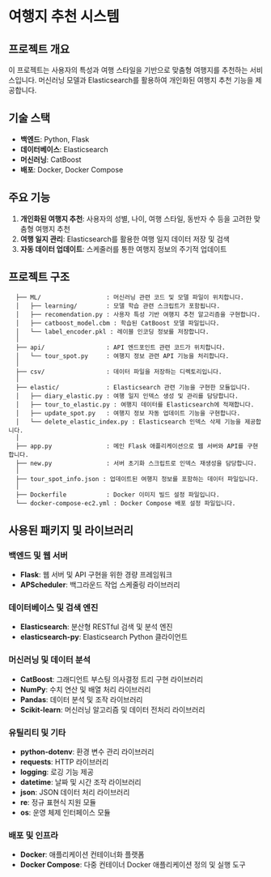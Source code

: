 # 여행지 추천 시스템

## 프로젝트 개요
이 프로젝트는 사용자의 특성과 여행 스타일을 기반으로 맞춤형 여행지를 추천하는 서비스입니다. 머신러닝 모델과 Elasticsearch를 활용하여 개인화된 여행지 추천 기능을 제공합니다.

## 기술 스택
- **백엔드**: Python, Flask
- **데이터베이스**: Elasticsearch
- **머신러닝**: CatBoost
- **배포**: Docker, Docker Compose

## 주요 기능
1. **개인화된 여행지 추천**: 사용자의 성별, 나이, 여행 스타일, 동반자 수 등을 고려한 맞춤형 여행지 추천
2. **여행 일지 관리**: Elasticsearch를 활용한 여행 일지 데이터 저장 및 검색
3. **자동 데이터 업데이트**: 스케줄러를 통한 여행지 정보의 주기적 업데이트

## 프로젝트 구조
```
  ├── ML/                  : 머신러닝 관련 코드 및 모델 파일이 위치합니다.
  │   ├── learning/        : 모델 학습 관련 스크립트가 포함됩니다.
  │   ├── recomendation.py : 사용자 특성 기반 여행지 추천 알고리즘을 구현합니다.
  │   ├── catboost_model.cbm : 학습된 CatBoost 모델 파일입니다.
  │   └── label_encoder.pkl : 레이블 인코딩 정보를 저장합니다.
  │
  ├── api/                 : API 엔드포인트 관련 코드가 위치합니다.
  │   └── tour_spot.py     : 여행지 정보 관련 API 기능을 처리합니다.
  │
  ├── csv/                 : 데이터 파일을 저장하는 디렉토리입니다.
  │
  ├── elastic/             : Elasticsearch 관련 기능을 구현한 모듈입니다.
  │   ├── diary_elastic.py : 여행 일지 인덱스 생성 및 관리를 담당합니다.
  │   ├── tour_to_elastic.py : 여행지 데이터를 Elasticsearch에 적재합니다.
  │   ├── update_spot.py   : 여행지 정보 자동 업데이트 기능을 구현합니다.
  │   └── delete_elastic_index.py : Elasticsearch 인덱스 삭제 기능을 제공합니다.
  │
  ├── app.py               : 메인 Flask 애플리케이션으로 웹 서버와 API를 구현합니다.
  ├── new.py               : 서버 초기화 스크립트로 인덱스 재생성을 담당합니다.
  │
  ├── tour_spot_info.json : 업데이트된 여행지 정보를 포함하는 데이터 파일입니다.
  │
  ├── Dockerfile           : Docker 이미지 빌드 설정 파일입니다.
  └── docker-compose-ec2.yml : Docker Compose 배포 설정 파일입니다.
```
## 사용된 패키지 및 라이브러리

### 백엔드 및 웹 서버
- **Flask**: 웹 서버 및 API 구현을 위한 경량 프레임워크
- **APScheduler**: 백그라운드 작업 스케줄링 라이브러리

### 데이터베이스 및 검색 엔진
- **Elasticsearch**: 분산형 RESTful 검색 및 분석 엔진
- **elasticsearch-py**: Elasticsearch Python 클라이언트

### 머신러닝 및 데이터 분석
- **CatBoost**: 그래디언트 부스팅 의사결정 트리 구현 라이브러리
- **NumPy**: 수치 연산 및 배열 처리 라이브러리
- **Pandas**: 데이터 분석 및 조작 라이브러리
- **Scikit-learn**: 머신러닝 알고리즘 및 데이터 전처리 라이브러리

### 유틸리티 및 기타
- **python-dotenv**: 환경 변수 관리 라이브러리
- **requests**: HTTP 라이브러리
- **logging**: 로깅 기능 제공
- **datetime**: 날짜 및 시간 조작 라이브러리
- **json**: JSON 데이터 처리 라이브러리
- **re**: 정규 표현식 지원 모듈
- **os**: 운영 체제 인터페이스 모듈

### 배포 및 인프라
- **Docker**: 애플리케이션 컨테이너화 플랫폼
- **Docker Compose**: 다중 컨테이너 Docker 애플리케이션 정의 및 실행 도구


